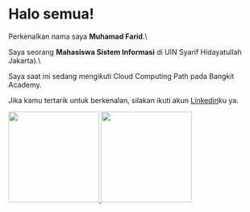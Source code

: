 # Halo semua! 

Perkenalkan nama saya **Muhamad Farid**.\

Saya seorang **Mahasiswa Sistem Informasi** di UIN Syarif Hidayatullah Jakarta).\

Saya saat ini sedang mengikuti Cloud Computing Path pada Bangkit Academy.

Jika kamu tertarik untuk berkenalan, silakan ikuti akun [Linkedin](https://www.linkedin.com/in/muhamad-farid-1a1b85223/)ku ya.


<p align="left">
<a href="https://github.com/Muhamad-Farid">
  <img height="180em" src="https://github-readme-stats-eight-theta.vercel.app/api?username=Muhamad-Farid&show_icons=true&theme=algolia&include_all_commits=true&count_private=true"/>
  <img height="180em" src="https://github-readme-stats-eight-theta.vercel.app/api/top-langs/?username=Muhamad-Farid&layout=compact&langs_count=8&theme=algolia"/>
</a>
</p>
